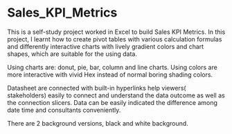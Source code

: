 # Sales_KPI_Metrics
This is a self-study project worked in Excel to build Sales KPI Metrics. In this project, I learnt how to create pivot tables with various calculation formulas and differently interactive charts with lively gradient colors and chart shapes, which are suitable for the using data.

Using charts are: donut, pie, bar, column and line charts. Using colors are more interactive with vivid Hex instead of normal boring shading colors. 

Datasheet are connected with built-in hyperlinks help viewers( stakeholders) easily to connect and understand the data outcome as well as the connection slicers. Data can be easily indicated the difference among date time and consultants conveniently. 

There are 2 background versions, black and white background.
